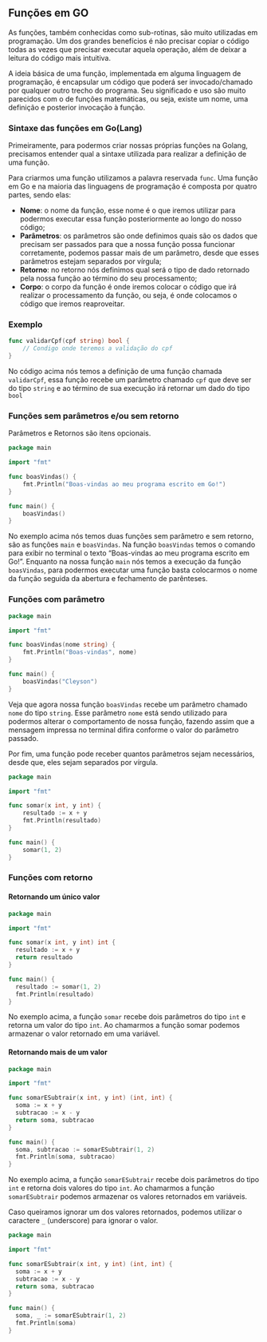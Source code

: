 ## Funções em GO

As funções, também conhecidas como  sub-rotinas, são muito utilizadas em programação.
Um dos grandes benefícios é não precisar copiar o código todas as vezes que precisar executar aquela operação,
além de deixar a leitura do código mais intuitiva.

A ideia básica de uma função, implementada em alguma linguagem de programação,
é encapsular um código que poderá ser invocado/chamado por qualquer outro trecho do programa.
Seu significado e uso são muito parecidos com o de funções matemáticas,
ou seja, existe um nome, uma definição e posterior invocação à função.

### Sintaxe das funções em Go(Lang)
Primeiramente, para podermos criar nossas próprias funções na Golang, precisamos entender qual a sintaxe utilizada para realizar a definição de uma função.

Para criarmos uma função utilizamos a palavra reservada `func`. Uma função em Go e na maioria das linguagens de programação é composta por quatro partes, sendo elas:

- **Nome**: o nome da função, esse nome é o que iremos utilizar para podermos executar essa função posteriormente ao longo do nosso código;
- **Parâmetros**: os parâmetros são onde definimos quais são os dados que precisam ser passados para que a nossa função possa funcionar corretamente, podemos passar mais de um parâmetro, desde que esses parâmetros estejam separados por vírgula;
- **Retorno**: no retorno nós definimos qual será o tipo de dado retornado pela nossa função ao término do seu processamento;
- **Corpo**: o corpo da função é onde iremos colocar o código que irá realizar o processamento da função, ou seja, é onde colocamos o código que iremos reaproveitar.

### Exemplo
```go
func validarCpf(cpf string) bool {
	// Condigo onde teremos a validação do cpf
}
```

No código acima nós temos a definição de uma função chamada `validarCpf`, essa função recebe um parâmetro chamado `cpf` que deve ser do tipo `string` e ao término de sua execução irá retornar um dado do tipo `bool`

### Funções sem parâmetros e/ou sem retorno
Parâmetros e Retornos são itens opcionais.

```go
package main

import "fmt"

func boasVindas() {
	fmt.Println("Boas-vindas ao meu programa escrito em Go!")
}

func main() {
	boasVindas()
}
```
No exemplo acima nós temos duas funções sem parâmetro e sem retorno, são as funções `main` e `boasVindas`. Na função `boasVindas` temos o comando para exibir no terminal o texto “Boas-vindas ao meu programa escrito em Go!”. Enquanto na nossa função `main` nós temos a execução da função `boasVindas`, para podermos executar uma função basta colocarmos o nome da função seguida da abertura e fechamento de parênteses.

### Funções com parâmetro
```go
package main

import "fmt"

func boasVindas(nome string) {
	fmt.Println("Boas-vindas", nome)
}

func main() {
	boasVindas("Cleyson")
}
```
Veja que agora nossa função `boasVindas` recebe um parâmetro chamado `nome` do tipo `string`. Esse parâmetro `nome` está sendo utilizado para podermos alterar o comportamento de nossa função, fazendo assim que a mensagem impressa no terminal difira conforme o valor do parâmetro passado.

Por fim, uma função pode receber quantos parâmetros sejam necessários, desde que, eles sejam separados por vírgula.

```go
package main

import "fmt"

func somar(x int, y int) {
	resultado := x + y
	fmt.Println(resultado)
}

func main() {
	somar(1, 2)
}
```

### Funções com retorno
#### Retornando um único valor
```go
package main

import "fmt"

func somar(x int, y int) int {
  resultado := x + y
  return resultado
}

func main() {
  resultado := somar(1, 2)
  fmt.Println(resultado)
}
```
No exemplo acima, a função `somar` recebe dois parâmetros do tipo `int` e retorna um valor do tipo `int`. Ao chamarmos a função somar podemos armazenar o valor retornado em uma variável.

#### Retornando mais de um valor
```go
package main

import "fmt"

func somarESubtrair(x int, y int) (int, int) {
  soma := x + y
  subtracao := x - y
  return soma, subtracao
}

func main() {
  soma, subtracao := somarESubtrair(1, 2)
  fmt.Println(soma, subtracao)
}
```
No exemplo acima, a função `somarESubtrair` recebe dois parâmetros do tipo `int` e retorna dois valores do tipo `int`. Ao chamarmos a função `somarESubtrair` podemos armazenar os valores retornados em variáveis.

Caso queiramos ignorar um dos valores retornados, podemos utilizar o caractere `_` (underscore) para ignorar o valor.
```go
package main

import "fmt"

func somarESubtrair(x int, y int) (int, int) {
  soma := x + y
  subtracao := x - y
  return soma, subtracao
}

func main() {
  soma, _ := somarESubtrair(1, 2)
  fmt.Println(soma)
}
```


